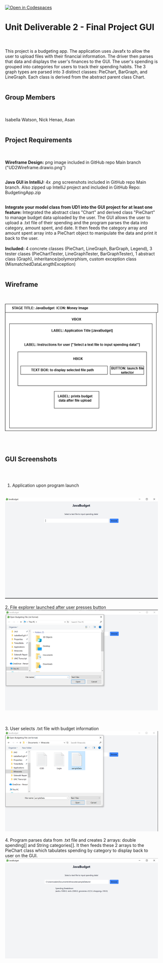 [![Open in Codespaces](https://classroom.github.com/assets/launch-codespace-2972f46106e565e64193e422d61a12cf1da4916b45550586e14ef0a7c637dd04.svg)](https://classroom.github.com/open-in-codespaces?assignment_repo_id=21238319)
# Unit Deliverable 2 - Final Project GUI
<br><br>
This project is a budgeting app. The application uses Javafx to allow the user to upload files with their financial information. The driver then parses that data and displays the user's finances to the GUI. The user's spending is grouped into categories for users to track their spending habits. The 3 graph types are parsed into 3 distinct classes: PieChart, BarGraph, and LineGraph. Each class is derived from the abstract parent class Chart.
<br><br>

## Group Members
<br><br>
Isabella Watson, Nick Henao, Asan
<br><br>

## Project Requirements
<br><br>
<b>Wireframe Design:</b> png image included in GitHub repo Main branch ("UD2Wireframe.drawio.png")
<br><br>

<b> Java GUI in IntelliJ:</b> 4x .png screenshots included in GitHub repo Main branch. Also zipped up IntelliJ project and included in GitHub Repo: BudgetingApp.zip
<br><br>

<b>Integrate your model class from UD1 into the GUI project for at least one feature:</b> Integrated the abstract class "Chart" and derived class "PieChart" to manage budget data uploaded by the user. The GUI allows the user to upload a .txt file of their spending and the program parses the data into category, amount spent, and date. It then feeds the category array and amount spent array into a PieChart object to manipulate the data and print it back to the user.
<br><br>
<b>Included:</b> 4 concrete classes (PieChart, LineGraph, BarGraph, Legend), 3 tester clases (PieChartTester, LineGraphTester, BarGraphTester), 1 abstract class (Graph), inheritance/polymorphism, custom exception class (MismatchedDataLengthException)
<br><br>


## Wireframe
<br><br>
![alt text](UD2Wireframe.drawio.png?raw=true)

<br><br>

## GUI Screenshots
<br><br>
1. Application upon program launch 
<br>
<img src="https://github.com/CS112-3117-Fall2025/cs112-ud2-guis-anonymous-kangaroos/blob/main/GUI_screenshot1.png?raw=true">
<br><br>
2. File explorer launched after user presses button
<br>
<img src="https://github.com/CS112-3117-Fall2025/cs112-ud2-guis-anonymous-kangaroos/blob/main/GUI_screenshot2.png?raw=true">

<br><br>
3. User selects .txt file with budget information
<br>
<img src="https://github.com/CS112-3117-Fall2025/cs112-ud2-guis-anonymous-kangaroos/blob/main/GUI_screenshot3.png?raw=true">
<br><br>
4. Program parses data from .txt file and creates 2 arrays: double spending[] and String categories[]. It then feeds these 2 arrays to the PieChart class which tabulates spending by category to display back to user on the GUI.
<br>
<img src="https://github.com/CS112-3117-Fall2025/cs112-ud2-guis-anonymous-kangaroos/blob/main/GUI_screenshot4.png?raw=true">

<br><br>


